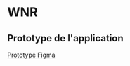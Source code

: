 # WNR

## Prototype de l'application

[Prototype Figma](https://www.figma.com/proto/nwNRb43S8fsSh4LbzUYS7L/Sketch-%2F-Maquette?page-id=334%3A2&node-id=381%3A1501&viewport=377%2C319%2C0.04&scaling=scale-down&starting-point-node-id=381%3A1501)
